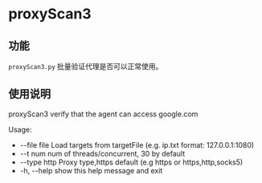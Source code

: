 # proxyScan3
功能
---
`proxyScan3.py` 批量验证代理是否可以正常使用。

使用说明
---

proxyScan3 verify that the agent can access google.com  

Usage:  
* --file file  Load targets from targetFile (e.g. ip.txt format: 127.0.0.1:1080)  
* --t num      num of threads/concurrent, 30 by default  
* --type http  Proxy type,https default (e.g https or https,http,socks5)  
* -h, --help   show this help message and exit  
